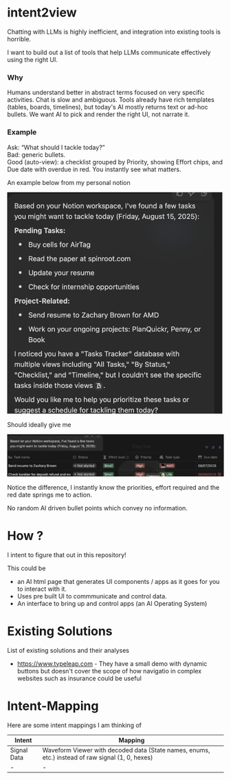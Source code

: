 # intent2view
Chatting with LLMs is highly inefficient, and integration into existing tools is horrible.

I want to build out a list of tools that help LLMs communicate effectively using the right UI. 


### Why

Humans understand better in abstract terms focused on very specific activities. Chat is slow and ambiguous. Tools already have rich templates (tables, boards, timelines), but today's AI mostly returns text or ad-hoc bullets. We want AI to pick and render the right UI, not narrate it.

### Example

Ask: “What should I tackle today?”\
Bad: generic bullets.\
Good (auto-view): a checklist grouped by Priority, showing Effort chips, and Due date with overdue in red. You instantly see what matters.

An example below from my personal notion

![alt text](image.png)

Should ideally give me 

![alt text](image-1.png)


Notice the difference, I instantly know the priorities, effort required and the red date springs me to action.

No random AI driven bullet points which convey no information.

# How ?

I intent to figure that out in this repository!

This could be 
- an AI html page that generates UI components / apps as it goes for you to interact with it.
- Uses pre built UI to commmunicate and control data. 
- An interface to bring up and control apps (an AI Operating System)

# Existing Solutions

List of existing solutions and their analyses

- https://www.typeleap.com -  They have a small demo with dynamic buttons but doesn't cover the scope of how navigatio in complex websites such as insurance could be useful

# Intent-Mapping

Here are some intent mappings I am thinking of

| Intent        | Mapping   |
|   -           |   -       |
| Signal Data   | Waveform Viewer with decoded data (State names, enums, etc.) instead of raw signal (1, 0, hexes) |
|   -           |   -       |  
